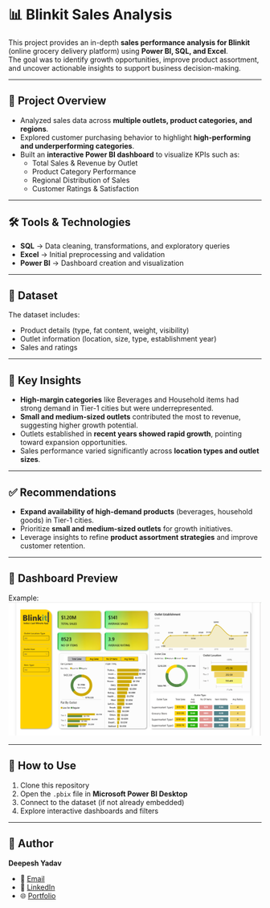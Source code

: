 # 📊 Blinkit Sales Analysis

This project provides an in-depth **sales performance analysis for Blinkit** (online grocery delivery platform) using **Power BI, SQL, and Excel**.  
The goal was to identify growth opportunities, improve product assortment, and uncover actionable insights to support business decision-making.

---

## 🚀 Project Overview
- Analyzed sales data across **multiple outlets, product categories, and regions**.
- Explored customer purchasing behavior to highlight **high-performing and underperforming categories**.
- Built an **interactive Power BI dashboard** to visualize KPIs such as:
  - Total Sales & Revenue by Outlet  
  - Product Category Performance  
  - Regional Distribution of Sales  
  - Customer Ratings & Satisfaction  

---

## 🛠 Tools & Technologies
- **SQL** → Data cleaning, transformations, and exploratory queries  
- **Excel** → Initial preprocessing and validation  
- **Power BI** → Dashboard creation and visualization  

---

## 📂 Dataset
The dataset includes:
- Product details (type, fat content, weight, visibility)  
- Outlet information (location, size, type, establishment year)  
- Sales and ratings  

---

## 🔑 Key Insights
- **High-margin categories** like Beverages and Household items had strong demand in Tier-1 cities but were underrepresented.  
- **Small and medium-sized outlets** contributed the most to revenue, suggesting higher growth potential.  
- Outlets established in **recent years showed rapid growth**, pointing toward expansion opportunities.  
- Sales performance varied significantly across **location types and outlet sizes**.  

---

## ✅ Recommendations
- **Expand availability of high-demand products** (beverages, household goods) in Tier-1 cities.  
- Prioritize **small and medium-sized outlets** for growth initiatives.  
- Leverage insights to refine **product assortment strategies** and improve customer retention.  

---

## 📸 Dashboard Preview
Example: ![Dasboard preview](https://github.com/Deepesh-Yadav-2004/Blinkit-Dashboard/blob/main/Dashboard%20Snapshot.png)  

---

## 📌 How to Use
1. Clone this repository  
2. Open the `.pbix` file in **Microsoft Power BI Desktop**  
3. Connect to the dataset (if not already embedded)  
4. Explore interactive dashboards and filters  

---

## 👤 Author
**Deepesh Yadav**  
- 📧 [Email](mailto:deepesh9136@gmail.com)  
- 🔗 [LinkedIn](https://www.linkedin.com/in/deepesh-yadav-b2b981291/)
- 🌐 [Portfolio](https://deepeshyadav.vercel.app/)  

